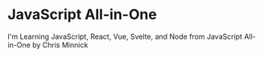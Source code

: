 # JavaScript All-in-One

I'm Learning JavaScript, React, Vue, Svelte, and Node
from JavaScript All-in-One by Chris Minnick
